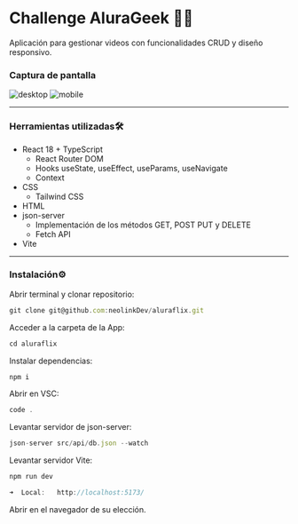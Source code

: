 # Challenge AluraGeek 👨‍💻
Aplicación para gestionar videos con funcionalidades CRUD y diseño responsivo.

### Captura de pantalla
![desktop](https://github.com/user-attachments/assets/018d4847-d7bd-4bd5-8227-2c757dea5881)
![mobile](https://github.com/user-attachments/assets/4b5581a1-9460-4430-869f-8587420f4d5d)

---
### Herramientas utilizadas🛠️
* React 18 + TypeScript
  - React Router DOM
  - Hooks useState, useEffect, useParams, useNavigate
  - Context
* CSS
  - Tailwind CSS
* HTML
* json-server
  - Implementación de los métodos GET, POST PUT y DELETE
  -  Fetch API
* Vite

---
### Instalación⚙️
Abrir terminal y clonar repositorio:
```js
git clone git@github.com:neolinkDev/aluraflix.git
```

Acceder a la carpeta de la App:
```js
cd aluraflix
```

Instalar dependencias:
```js
npm i
```
Abrir en VSC:
```js
code .
```
Levantar servidor de json-server:
```js  
json-server src/api/db.json --watch       
```
Levantar servidor Vite:
```js  
npm run dev    

➜  Local:   http://localhost:5173/

```
Abrir en el navegador de su elección.